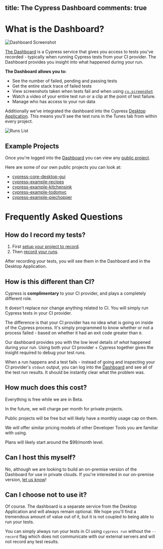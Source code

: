 title: The Cypress Dashboard
comments: true
---

# What is the Dashboard?

![Dashboard Screenshot](https://cloud.githubusercontent.com/assets/1271364/22800284/d4dbe1d8-eed6-11e6-87ce-32474ea1000c.png)

[The Dashboard](https://on.cypress.io/dashboard) is a Cypress service that gives you access to tests you've recorded - typically when running Cypress tests from your CI provider. The Dashboard provides you insight into what happened during your run.

**The Dashboard allows you to:**

- See the number of failed, pending and passing tests
- Get the entire stack trace of failed tests
- View screenshots taken when tests fail and when using [`cy.screenshot`](https://on.cypress.io/api/screenshot)
- Watch a video of your entire test run or a clip at the point of test failure.
- Manage who has access to your run data

Additionally we've integrated the dashboard into the Cypress [Desktop Application](https://on.cypress.io/guides/installing-and-running). This means you'll see the test runs in the Tunes tab from within every project.

![Runs List](https://cloud.githubusercontent.com/assets/1271364/22800330/ff6c9474-eed6-11e6-9a32-8360d64b1071.png)

## Example Projects

Once you're logged into the [Dashboard](https://on.cypress.io/dashboard) you can view any [public project](https://on.cypress.io/what-is-project-access).

Here are some of our own public projects you can look at:

- [cypress-core-desktop-gui](https://dashboard.cypress.io/#/projects/fas5qd)
- [cypress-example-recipes](https://dashboard.cypress.io/#/projects/6p53jw)
- [cypress-example-kitchensink](https://dashboard.cypress.io/#/projects/4b7344)
- [cypress-example-todomvc](https://dashboard.cypress.io/#/projects/245obj)
- [cypress-example-piechopper](https://dashboard.cypress.io/#/projects/fuduzp)

# Frequently Asked Questions

## How do I record my tests?

1. First [setup your project to record](https://on.cypress.io/recording-project-runs).
2. Then [record your runs](https://on.cypress.io/how-do-i-record-runs).

After recording your tests, you will see them in the Dashboard and in the Desktop Application.

## How is this different than CI?

Cypress is **complimentary** to your CI provider, and plays a completely different role.

It doesn't replace nor change anything related to CI. You will simply run Cypress tests in your CI provider.

The difference is that your CI provider has no idea what is going on inside of the Cypress process. It's simply programmed to know whether or not a process failed - based on whether it had an exit code greater than `0`.

Our dashboard provides you with the low level details of *what* happened during your run. Using both your CI provider + Cypress together gives the insight required to debug your test runs.

When a run happens and a test fails - instead of going and inspecting your CI provider's `stdout` output, you can log into the [Dashboard](https://on.cypress.io/dashboard) and see all of the test run results. It should be instantly clear what the problem was.

## How much does this cost?

Everything is free while we are in Beta.

In the future, we will charge per month for private projects.

Public projects will be free but will likely have a monthly usage cap on them.

We will offer similar pricing models of other Developer Tools you are familiar with using.

Plans will likely start around the $99/month level.

## Can I host this myself?

No, although we are looking to build an on-premise version of the Dashboard for use in private clouds. If you're interested in our on-premise version, [let us know](mailto:hello@cypress.io)!

## Can I choose not to use it?

Of course. The dashboard is a separate service from the Desktop Application and will always remain optional. We hope you'll find a tremendous amount of value out of it, but it is not coupled to being able to run your tests.

You can simply always run your tests in CI using `cypress run` without the `--record` flag which does not communicate with our external servers and will not record any test results.

